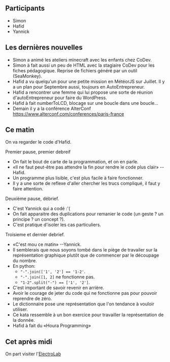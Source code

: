 ## Participants

- Simon
- Hafid
- Yannick

## Les dernières nouvelles

- Simon a animé les ateliers minecraft avec les enfants chez CoDev.
- Simon à fait aussi un peu de HTML avec la stagiaire CoDev pour les fiches pédagogique. Reprise de fichiers généré par un outil (SeaMonkey).
- Hafid a vu quelqu'un pour une petite mission en MétéorJS sur Juillet. Il y a un plan pour Septembre aussi, toujours en AutoEntrepreneur.
- Hafid a rencontrer une femme qui lui propose une sorte de réunion d'autoEntrepreneur pour faire du WordPress.
- Hafid à fait numberToLCD, blocage sur une boucle dans une boucle...
- Demain il y a la conférence AlterConf https://www.alterconf.com/conferences/paris-france

## Ce matin

On va regarder le code d'Hafid.

Premier pause, premier debreif

- On fait le bout de carte de la programmation, et on en parle.
- «Il ne faut peut-être pas attendre la fin pour rendre le code plus clair» --Hafid.
- Un programme plus lisible, c'est plus facile à faire fonctionner.
- Il y a une sorte de reflexe d'aller chercher les trucs compliqué, il faut y faire attention.

Deuxième pause, débrief.

- C'est Yannick qui a codé :'(
- On fait apparaitre des duplications pour remanier le code (un geste ? un principe ? un concept ?).
- C'est pratique d'isoler les cas particuliers.

Troisieme et dernier debrief.

- «C'est mou ce matin» --Yannick.
- Il semblerais que nous soyons tombé dans le piège de travailer sur la représentation graphique plutôt que de commencer par le découpage du nombre.
- En python:
  - `"-".join(['1', '2'] == '1-2'`.
  - `"-".join([1, 2]` ne fonctionne pas.
  - `"1-2".split("-") == ['1', '2']`.
- C'est important de savoir revenir en arrière.
- Avoir le courage de jeter du code qui ne fonctionne pas pour pouvoir reprendre de zéro.
- Le dictionnaire pose une représentation que l'on tendance à vouloir utiliser.
- Ce kata ressemble à un bon exercice pour travailler la représentation de la donnée.
- Hafid à fait du «Houra Programming»


## Cet après midi

On part visiter l'[ElectroLab](http://electrolab.fr/)
